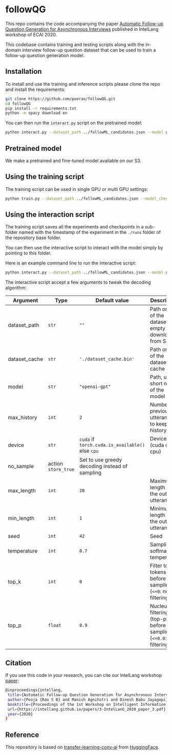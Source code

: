 # followQG

This repo contains the code accompanying the paper [Automatic Follow-up Question Generation for Asynchronous Interviews](https://intellang.github.io/papers/3-IntelLanG_2020_paper_3.pdf) published in IntelLang workshop of ECAI 2020.

This codebase contains training and testing scripts along with the in-domain interview follow-up question dataset that can be used to train a follow-up question generation model. 

## Installation

To install and use the training and inference scripts please clone the repo and install the requirements:

```bash
git clone https://github.com/poorao/followQG.git
cd followQG
pip install -r requirements.txt
python -m spacy download en
```

You can then run the `interact.py` script on the pretrained model:

```bash
python interact.py --dataset_path ../followML_candidates.json --model gpt2 --model_checkpoint runs/Jul03_10-47-53_ip-172-31-11-159 --top_k 10
```

## Pretrained model

We make a pretrained and fine-tuned model available on our S3.

## Using the training script

The training script can be used in single GPU or multi GPU settings:

```bash
python train.py --dataset_path ../followML_candidates.json --model_checkpoint gpt2 --train_batch_size 2 --valid_batch_size 2  # Single GPU training
```

## Using the interaction script

The training script saves all the experiments and checkpoints in a sub-folder named with the timestamp of the experiment in the `./runs` folder of the repository base folder.

You can then use the interactive script to interact with the model simply by pointing to this folder.

Here is an example command line to run the interactive script:

```bash
python interact.py --dataset_path ../followML_candidates.json --model gpt2 --model_checkpoint runs/Jul03_10-47-53_ip-172-31-11-159 --top_k 10  # run the interactive script with a training checkpoint
```

The interactive script accept a few arguments to tweak the decoding algorithm:

Argument | Type | Default value | Description
---------|------|---------------|------------
dataset_path | `str` | `""` | Path or url of the dataset. If empty download from S3.
dataset_cache | `str` | `'./dataset_cache.bin'` | Path or url of the dataset cache
model | `str` | `"openai-gpt"` | Path, url or short name of the model
max_history | `int` | `2` | Number of previous utterances to keep in history
device | `str` | `cuda` if `torch.cuda.is_available()` else `cpu` | Device (cuda or cpu)
no_sample | action `store_true` | Set to use greedy decoding instead of sampling
max_length | `int` | `20` | Maximum length of the output utterances
min_length | `int` | `1` | Minimum length of the output utterances
seed | `int` | `42` | Seed
temperature | `int` | `0.7` | Sampling softmax temperature
top_k | `int` | `0` | Filter top-k tokens before sampling (`<=0`: no filtering)
top_p | `float` | `0.9` | Nucleus filtering (top-p) before sampling (`<=0.0`: no filtering)

## Citation

If you use this code in your research, you can cite our IntelLang workshop [paper](https://intellang.github.io/papers/3-IntelLanG_2020_paper_3.pdf):

```bash
@inproceedings{intellang,
 title={Automatic Follow-up Question Generation for Asynchronous Interviews},
 author={Pooja {Rao S B} and Manish Agnihotri and Dinesh Babu Jayagopi},
 booktitle={Proceedings of the 1st Workshop on Intelligent Information Processing and Natural Language Generation, ECAI},
 url={https://intellang.github.io/papers/3-IntelLanG_2020_paper_3.pdf},
 year={2020}
}
```

## Reference

This repository is based on [transfer-learning-conv-ai](https://github.com/huggingface/transfer-learning-conv-ai) from [HuggingFace](https://github.com/huggingface).

